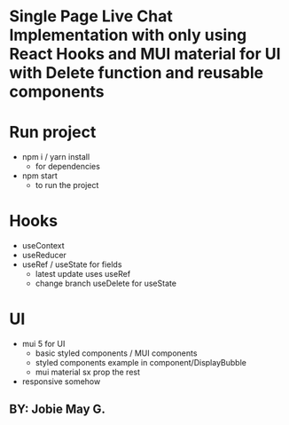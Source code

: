 # Single Page Live Chat Implementation with only using React Hooks and MUI material for UI with Delete function and reusable components

# Run project

- npm i / yarn install
  - for dependencies
- npm start
  - to run the project

# Hooks

- useContext
- useReducer
- useRef / useState for fields
  - latest update uses useRef
  - change branch useDelete for useState

# UI

- mui 5 for UI
  - basic styled components / MUI components
  - styled components example in component/DisplayBubble
  - mui material sx prop the rest
- responsive somehow

## BY: Jobie May G.
